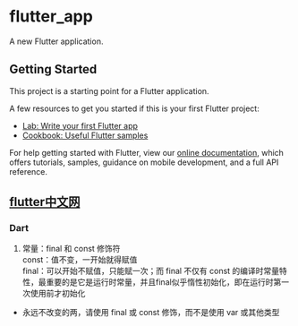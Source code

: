 # flutter_app

A new Flutter application.

## Getting Started

This project is a starting point for a Flutter application.

A few resources to get you started if this is your first Flutter project:

- [Lab: Write your first Flutter app](https://flutter.dev/docs/get-started/codelab)
- [Cookbook: Useful Flutter samples](https://flutter.dev/docs/cookbook)

For help getting started with Flutter, view our
[online documentation](https://flutter.dev/docs), which offers tutorials,
samples, guidance on mobile development, and a full API reference.

## [flutter中文网](https://flutterchina.club/setup-windows/)
### Dart
1. 常量：final 和 const 修饰符 <br />
const：值不变，一开始就得赋值<br/>
final：可以开始不赋值，只能赋一次；而 final 不仅有 const 的编译时常量特性，最重要的是它是运行时常量，并且final似乎惰性初始化，即在运行时第一次使用前才初始化
- 永远不改变的两，请使用 final 或 const 修饰，而不是使用 var 或其他类型